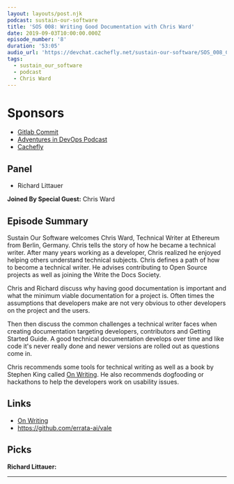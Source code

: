```yaml
---
layout: layouts/post.njk
podcast: sustain-our-software
title: 'SOS 008: Writing Good Documentation with Chris Ward'
date: 2019-09-03T10:00:00.000Z
episode_number: '8'
duration: '53:05'
audio_url: 'https://devchat.cachefly.net/sustain-our-software/SOS_008_Chris_Ward.mp3'
tags:
  - sustain_our_software
  - podcast
  - Chris Ward
---
```

# Sponsors

* [Gitlab Commit](https://about.gitlab.com/events/commit/?utm_medium=sponsorship&utm_source=devchattv&utm_campaign=gitlabcommit&utm_content=brooklyn)
* [Adventures in DevOps Podcast](https://devchat.tv/adventures-in-devops/)
* [Cachefly](https://www.cachefly.com/)

## Panel

* Richard Littauer

**Joined By Special Guest:** Chris Ward 

## Episode Summary

Sustain Our Software welcomes Chris Ward, Technical Writer at Ethereum from Berlin, Germany. Chris tells the story of how he became a technical writer. After many years working as a developer, Chris realized he enjoyed helping others understand technical subjects. Chris defines a path of how to become a technical writer. He advises contributing to Open Source projects as well as joining the Write the Docs Society. 

Chris and Richard discuss why having good documentation is important and what the minimum viable documentation for a project is. Often times the assumptions that developers make are not very obvious to other developers on the project and the users. 

Then then discuss the common challenges a technical writer faces when creating documentation targeting developers, contributors and Getting Started Guide. A good technical documentation develops over time and like code it's never really done and newer versions are rolled out as questions come in. 

Chris recommends some tools for technical writing as well as a book by Stephen King called [On Writing](https://www.amazon.com/Writing-10th-Anniversary-Memoir-Craft/dp/1439156816). He also recommends dogfooding or hackathons to help the developers work on usability issues. 



## Links

* [On Writing](https://www.amazon.com/Writing-10th-Anniversary-Memoir-Craft/dp/1439156816)
* https://github.com/errata-ai/vale

## Picks

**Richard Littauer:**

- - -
